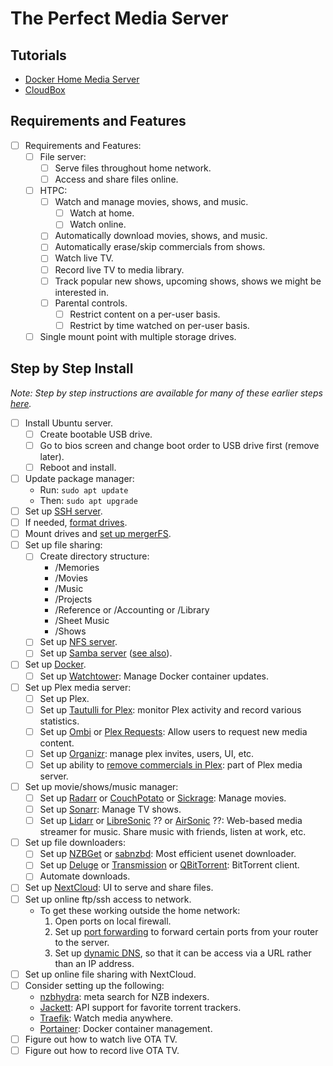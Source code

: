 # The Perfect Media Server

## Tutorials

-   [Docker Home Media Server](https://www.smarthomebeginner.com/docker-home-media-server-2018-basic/)
-   [CloudBox](https://github.com/Cloudbox/Cloudbox/wiki/Basics%3A-Introduction)

## Requirements and Features

-   [ ] Requirements and Features:
    -   [ ] File server:
        -   [ ] Serve files throughout home network.
        -   [ ] Access and share files online.
    -   [ ] HTPC:
        -   [ ] Watch and manage movies, shows, and music.
            -   [ ] Watch at home.
            -   [ ] Watch online.
        -   [ ] Automatically download movies, shows, and music.
        -   [ ] Automatically erase/skip commercials from shows.
        -   [ ] Watch live TV.
        -   [ ] Record live TV to media library.
        -   [ ] Track popular new shows, upcoming shows, shows we might be interested in.
        -   [ ] Parental controls.
            -   [ ] Restrict content on a per-user basis.
            -   [ ] Restrict by time watched on per-user basis.
    -   [ ] Single mount point with multiple storage drives.

## Step by Step Install

_Note: Step by step instructions are available for many of these earlier steps [here](https://forums.serverbuilds.net/t/setting-up-media-server-using-ubuntu-and-snapraid/239/2)._

-   [ ] Install Ubuntu server.
    -   [ ] Create bootable USB drive.
    -   [ ] Go to bios screen and change boot order to USB drive first (remove later).
    -   [ ] Reboot and install.
-   [ ] Update package manager:
    -   Run: `sudo apt update`
    -   Then: `sudo apt upgrade`
-   [ ] Set up [SSH server](https://www.smarthomebeginner.com/install-ssh-server-on-ubuntu-1204/).
-   [ ] If needed, [format drives](https://www.digitalocean.com/community/tutorials/how-to-partition-and-format-storage-devices-in-linux).
-   [ ] Mount drives and [set up mergerFS](https://blog.linuxserver.io/2017/06/24/the-perfect-media-server-2017/).
-   [ ] Set up file sharing:
    -   [ ] Create directory structure:
        -   /Memories
        -   /Movies
        -   /Music
        -   /Projects
        -   /Reference or /Accounting or /Library
        -   /Sheet Music
        -   /Shows
    -   [ ] Set up [NFS server](https://linuxize.com/post/how-to-install-and-configure-an-nfs-server-on-ubuntu-18-04/).
    -   [ ] Set up [Samba server](https://tutorials.ubuntu.com/tutorial/install-and-configure-samba#1) ([see also](https://help.ubuntu.com/lts/serverguide/samba-fileserver.html)).
-   [ ] Set up [Docker](https://docs.docker.com/install/linux/docker-ce/ubuntu/).
    -   [ ] Set up [Watchtower](https://containrrr.github.io/watchtower/): Manage Docker container updates.
-   [ ] Set up Plex media server:
    -   [ ] Set up Plex.
    -   [ ] Set up [Tautulli for Plex](https://tautulli.com): monitor Plex activity and record various statistics.
    -   [ ] Set up [Ombi](https://ombi.io) or [Plex Requests](https://plexrequests.8bits.ca): Allow users to request new media content.
    -   [ ] Set up [Organizr](https://organizr.app): manage plex invites, users, UI, etc.
    -   [ ] Set up ability to [remove commercials in Plex](https://support.plex.tv/articles/115003944134-removing-commercials/): part of Plex media server.
-   [ ] Set up movie/shows/music manager:
    -   [ ] Set up [Radarr](https://radarr.video) or [CouchPotato](https://couchpota.to) or [Sickrage](https://git.sickrage.ca/SiCKRAGE/sickrage): Manage movies.
    -   [ ] Set up [Sonarr](https://sonarr.tv): Manage TV shows.
    -   [ ] Set up [Lidarr](https://lidarr.audio) or [LibreSonic](https://github.com/Libresonic/libresonic) ?? or [AirSonic](https://airsonic.github.io) ??: Web-based media streamer for music. Share music with friends, listen at work, etc.
-   [ ] Set up file downloaders:
    -   [ ] Set up [NZBGet](https://nzbget.net) or [sabnzbd](https://sabnzbd.org): Most efficient usenet downloader.
    -   [ ] Set up [Deluge](https://www.deluge-torrent.org) or [Transmission](https://transmissionbt.com) or [QBitTorrent](https://www.qbittorrent.org): BitTorrent client.
    -   [ ] Automate downloads.
-   [ ] Set up [NextCloud](https://nextcloud.com): UI to serve and share files.
-   [ ] Set up online ftp/ssh access to network.
    -   To get these working outside the home network:
        1. Open ports on local firewall.
        2. Set up [port forwarding](https://www.online-tech-tips.com/computer-tips/ott-explains-what-is-port-forwarding-and-what-is-it-used-for/) to forward certain ports from your router to the server.
        3. Set up [dynamic DNS](https://www.online-tech-tips.com/computer-tips/ddns-dynamic-dns-service/), so that it can be access via a URL rather than an IP address.
-   [ ] Set up online file sharing with NextCloud.
-   [ ] Consider setting up the following:
    -   [nzbhydra](https://github.com/theotherp/nzbhydra): meta search for NZB indexers.
    -   [Jackett](https://github.com/Jackett/Jackett): API support for favorite torrent trackers.
    -   [Traefik](https://traefik.io): Watch media anywhere.
    -   [Portainer](https://www.portainer.io): Docker container management.
-   [ ] Figure out how to watch live OTA TV.
-   [ ] Figure out how to record live OTA TV.
